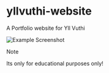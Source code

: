 # yllvuthi-website
A Portfolio website for Yll Vuthi

![Example Screenshot](yllvuthi-website-screeshot.png)

> [!NOTE]
> Its only for educational purposes only!
